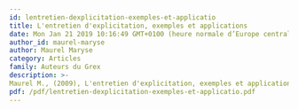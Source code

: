 ```yaml
---
id: lentretien-dexplicitation-exemples-et-applicatio
title: L'entretien d'explicitation, exemples et applications
date: Mon Jan 21 2019 10:16:49 GMT+0100 (heure normale d’Europe centrale)
author_id: maurel-maryse
author: Maurel Maryse
category: Articles
family: Auteurs du Grex
description: >-
Maurel M., (2009), L'entretien d'explicitation, exemples et applications, Expliciter n° 80, p. 1 - 17. 
pdf: /pdf/lentretien-dexplicitation-exemples-et-applicatio.pdf
---
```

